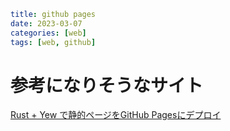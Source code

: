 ```yaml
title: github pages
date: 2023-03-07
categories: [web]
tags: [web, github]
```

# 参考になりそうなサイト

[Rust + Yew で静的ページをGitHub Pagesにデプロイ](https://qiita.com/suzuki_sh/items/c53a6056bb4377a50861)
